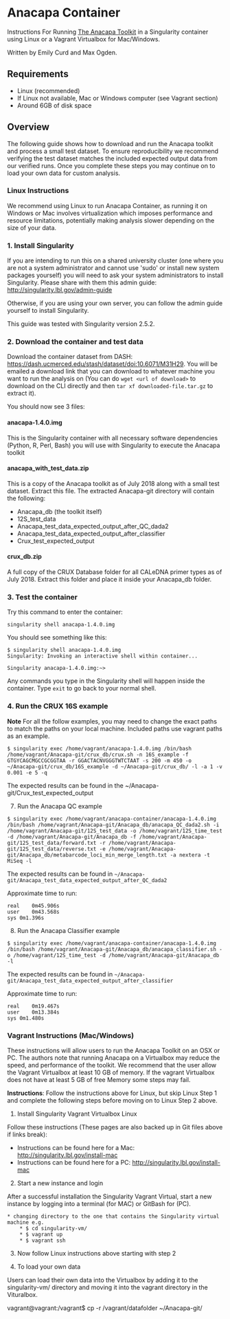 # Anacapa Container

Instructions For Running [The Anacapa Toolkit](https://github.com/limey-bean/Anacapa) in a Singularity container using Linux or a Vagrant Virtualbox for Mac/Windows.

Written by Emily Curd and Max Ogden.

## Requirements

- Linux (recommended)
- If Linux not available, Mac or Windows computer (see Vagrant section)
- Around 6GB of disk space

## Overview

The following guide shows how to download and run the Anacapa toolkit and process a small test dataset. To ensure reproducibility we recommend verifying the test dataset matches the included expected output data from our verified runs. Once you complete these steps you may continue on to load your own data for custom analysis.

### Linux Instructions

We recommend using Linux to run Anacapa Container, as running it on Windows or Mac involves virtualization which imposes performance and resource limitations, potentially making analysis slower depending on the size of your data.

### 1. Install Singularity

If you are intending to run this on a shared university cluster (one where you are not a system administrator and cannot use 'sudo' or install new system packages yourself) you will need to ask your system administrators to install Singularity. Please share with them this admin guide: http://singularity.lbl.gov/admin-guide

Otherwise, if you are using your own server, you can follow the admin guide yourself to install Singularity.

This guide was tested with Singularity version 2.5.2.

### 2. Download the container and test data

Download the container dataset from DASH: https://dash.ucmerced.edu/stash/dataset/doi:10.6071/M31H29. You will be emailed a download link that you can download to whatever machine you want to run the analysis on (You can do `wget <url of download>` to download on the CLI directly and then `tar xf downloaded-file.tar.gz` to extract it).

You should now see 3 files:

#### anacapa-1.4.0.img

This is the Singularity container with all necessary software dependencies (Python, R, Perl, Bash) you will use with Singularity to execute the Anacapa toolkit

#### anacapa_with_test_data.zip

This is a copy of the Anacapa toolkit as of July 2018 along with a small test dataset. Extract this file. The extracted Anacapa-git directory will contain the following:
  - Anacapa_db (the toolkit itself)
  - 12S_test_data
  - Anacapa_test_data_expected_output_after_QC_dada2
  - Anacapa_test_data_expected_output_after_classifier
  - Crux_test_expected_output

#### crux_db.zip

A full copy of the CRUX Database folder for all CALeDNA primer types as of July 2018. Extract this folder and place it inside your Anacapa_db folder.

### 3. Test the container

Try this command to enter the container:

```
singularity shell anacapa-1.4.0.img
```

You should see something like this:

```
$ singularity shell anacapa-1.4.0.img
Singularity: Invoking an interactive shell within container...

Singularity anacapa-1.4.0.img:~> 
```

Any commands you type in the Singularity shell will happen inside the container. Type `exit` to go back to your normal shell.

### 4. Run the CRUX 16S example

**Note** For all the follow examples, you may need to change the exact paths to match the paths on your local machine. Included paths use vagrant paths as an example.

```
$ singularity exec /home/vagrant/anacapa-1.4.0.img /bin/bash /home/vagrant/Anacapa-git/crux_db/crux.sh -n 16S_example -f GTGYCAGCMGCCGCGGTAA -r GGACTACNVGGGTWTCTAAT -s 200 -m 450 -o ~/Anacapa-git/crux_db/16S_example -d ~/Anacapa-git/crux_db/ -l -a 1 -v 0.001 -e 5 -q
```

The expected results can be found in the ~/Anacapa-git/Crux_test_expected_output

7. Run the Anacapa QC example

```
$ singularity exec /home/vagrant/anacapa-container/anacapa-1.4.0.img /bin/bash /home/vagrant/Anacapa-git/Anacapa_db/anacapa_QC_dada2.sh -i /home/vagrant/Anacapa-git/12S_test_data -o /home/vagrant/12S_time_test -d /home/vagrant/Anacapa-git/Anacapa_db -f /home/vagrant/Anacapa-git/12S_test_data/forward.txt -r /home/vagrant/Anacapa-git/12S_test_data/reverse.txt -e /home/vagrant/Anacapa-git/Anacapa_db/metabarcode_loci_min_merge_length.txt -a nextera -t MiSeq -l
```

The expected results can be found in `~/Anacapa-git/Anacapa_test_data_expected_output_after_QC_dada2`

Approximate time to run:

```
real	0m45.906s
user	0m43.568s
sys	0m1.396s
```

8. Run the Anacapa Classifier example

```
$ singularity exec /home/vagrant/anacapa-container/anacapa-1.4.0.img /bin/bash /home/vagrant/Anacapa-git/Anacapa_db/anacapa_classifier.sh -o /home/vagrant/12S_time_test -d /home/vagrant/Anacapa-git/Anacapa_db  -l
```

The expected results can be found in `~/Anacapa-git/Anacapa_test_data_expected_output_after_classifier`

Approximate time to run:

```
real	0m19.467s
user	0m13.384s
sys	0m1.480s
```

### Vagrant Instructions (Mac/Windows)

These instructions will allow users to run the Anacapa Toolkit on an OSX or PC. The authors note that running Anacapa on a Virtualbox may reduce the speed, and performance of the toolkit. We recommend that the user allow the Vagrant Virtualbox at least 10 GB of memory. 	If the vagrant Virtualbox does not have at least 5 GB of free Memory some steps may fail.

**Instructions**: Follow the instructions above for Linux, but skip Linux Step 1 and complete the following steps before moving on to Linux Step 2 above.

1. Install Singularity Vagrant Virtualbox Linux

Follow these instructions (These pages are also backed up in Git files above if links break):
  - Instructions can be found here for a Mac: http://singularity.lbl.gov/install-mac
  - Instructions can be found here for a PC: http://singularity.lbl.gov/install-mac

2. Start a new instance and login

After a successful installation the Singularity Vagrant Virtual, start a new instance by logging into a terminal (for MAC) or GitBash for (PC).

	* changing directory to the one that contains the Singularity virtual machine e.g.
		* $ cd singularity-vm/
		* $ vagrant up
		* $ vagrant ssh

3. Now follow Linux instructions above starting with step 2

4. To load your own data

Users can load their own data into the Virtualbox by adding it to the singularity-vm/ directory and moving it into the vagrant directory in the Vituralbox.

vagrant@vagrant:/vagrant$ cp -r /vagrant/datafolder ~/Anacapa-git/
